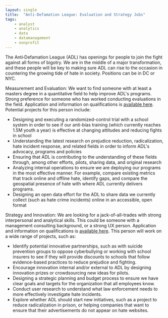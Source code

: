 ```yaml
---
layout: single
title:  "Anti-Defamation League: Evaluation and Strategy Jobs"
tags: 
    - analyst
    - analytics
    - data
    - datamanagement
    - nonprofit
---
```


The Anti‐Defamation League (ADL) has openings for people to join the fight against all forms of bigotry. We are in the middle of a major transformation, and these people will be key to making sure ADL can rise to the occasion in countering the growing tide of hate in society. Positions can be in DC or NYC. 

Measurement and Evaluation: We want to find someone with at least a masters degree in a quantitative field to help improve 
ADL's programs. Strong preference for someone who has worked conducting evaluations in the field. Application and information 
on qualifications is [available here](https://www.adl.org/careers?p=job%2ForXZ6fwd). Potential projects for this person include: 
* Designing and executing a randomized-control trial with a school system in order to see if our anti-bias training (which 
currently reaches 1.5M youth a year) is effective at changing attitudes and reducing fights in school
* Understanding the latest research on prejudice reduction, radicalization, hate incident response, and related fields in order to inform ADL's advocacy, programs and policies
* Ensuring that ADL is contributing to the understanding of these fields through, among other efforts, pilots, sharing data, and original research
* Analyzing internal operations to ensure we are deploying our programs in the most effective manner. For example, compare existing metrics that track online and offline hate, identify gaps, and compare the geospatial presence of hate with where ADL currently delivers programs. 
* Designing an open data effort for the ADL to share data we currently collect (such as hate crime incidents) online in an accessible, open format

Strategy and Innovation: We are looking for a jack-of-all-trades with strong interpersonal and analytical skills. This could 
be someone with a management consulting background, or a strong UX person. Application and information on qualifications is 
[available here](https://www.adl.org/careers?p=job%2FoFPY6fwi). This person will work on a wide range of projects, such as: 
* Identify potential innovative partnerships, such as with suicide prevention groups to oppose cyberbullying or working with school insurers to see if they will provide discounts to schools that follow evidence-based practices to reduce prejudice and fighting.
* Encourage innovation internal and/or external to ADL by designing innovation prizes or crowdsourcing new ideas for pilots.
* Designing a strategic planning and budget process to ensure we have clear goals and targets for the organization that all employees know.
* Conduct user research to understand what law enforcement needs to more effectively investigate hate incidents. 
* Explore whether ADL should start new initiatives, such as a project to reduce radicalization in prison, or helping companies 
that want to ensure that their advertisements do not appear on hate websites.
